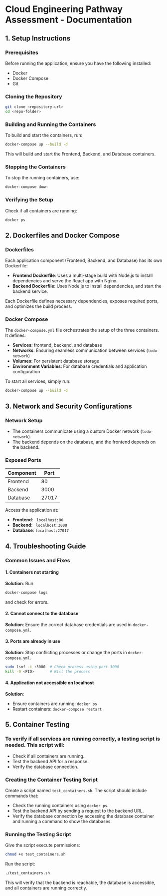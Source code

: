 # Cloud Engineering Pathway Assessment - Documentation

## 1. Setup Instructions

### Prerequisites
Before running the application, ensure you have the following installed:

- Docker
- Docker Compose
- Git

### Cloning the Repository
```sh
git clone <repository-url>
cd <repo-folder>
```

### Building and Running the Containers
To build and start the containers, run:
```sh
docker-compose up --build -d
```
This will build and start the Frontend, Backend, and Database containers.

### Stopping the Containers
To stop the running containers, use:
```sh
docker-compose down
```

### Verifying the Setup
Check if all containers are running:
```sh
docker ps
```

## 2. Dockerfiles and Docker Compose

### Dockerfiles
Each application component (Frontend, Backend, and Database) has its own Dockerfile:

- **Frontend Dockerfile**: Uses a multi-stage build with Node.js to install dependencies and serve the React app with Nginx.
- **Backend Dockerfile**: Uses Node.js to install dependencies, and start the backend service.

Each Dockerfile defines necessary dependencies, exposes required ports, and optimizes the build process.

### Docker Compose
The `docker-compose.yml` file orchestrates the setup of the three containers. It defines:

- **Services**: frontend, backend, and database
- **Networks**: Ensuring seamless communication between services (`todo-network`)
- **Volumes**: For persistent database storage
- **Environment Variables**: For database credentials and application configuration

To start all services, simply run:
```sh
docker-compose up --build -d
```

## 3. Network and Security Configurations

### Network Setup
- The containers communicate using a custom Docker network (`todo-network`).
- The backend depends on the database, and the frontend depends on the backend.

### Exposed Ports
| Component  | Port  |
|------------|------|
| Frontend   | 80   |
| Backend    | 3000 |
| Database   | 27017 |

Access the application at:

- **Frontend**: ` localhost:80`
- **Backend**: ` localhost:3000`
- **Database**: `localhost:27017`

## 4. Troubleshooting Guide

### Common Issues and Fixes

#### 1. Containers not starting
**Solution**: Run
```sh
docker-compose logs
```
and check for errors.

#### 2. Cannot connect to the database
**Solution**: Ensure the correct database credentials are used in `docker-compose.yml`.

#### 3. Ports are already in use
**Solution**: Stop conflicting processes or change the ports in `docker-compose.yml`.
```sh
sudo lsof -i :3000  # Check process using port 3000
kill -9 <PID>       # Kill the process
```

#### 4. Application not accessible on localhost
**Solution**:
- Ensure containers are running: `docker ps`
- Restart containers: `docker-compose restart`

## 5. Container Testing

### To verify if all services are running correctly, a testing script is needed. This script will:
- Check if all containers are running.
- Test the backend API for a response.
- Verify the database connection.

### Creating the Container Testing Script
Create a script named `test_containers.sh`. The script should include commands that:

- Check the running containers using `docker ps`.
- Test the backend API by sending a request to the backend URL.
- Verify the database connection by accessing the database container and running a command to show the databases.

### Running the Testing Script
Give the script execute permissions:
```sh
chmod +x test_containers.sh
```
Run the script:
```sh
./test_containers.sh
```
This will verify that the backend is reachable, the database is accessible, and all containers are running correctly.

